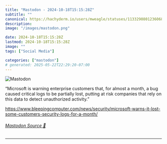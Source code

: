 ```yaml
---
title: "Mastodon - 2024-10-18T15:15:28Z"
subtitle: ""
canonical: https://hachyderm.io/users/mweagle/statuses/113329080123606864
description:
image: "/images/mastodon.png"

date: 2024-10-18T15:15:28Z
lastmod: 2024-10-18T15:15:28Z
image: ""
tags: ["Social Media"]

categories: ["mastodon"]
# generated: 2025-05-22T22:29:20-07:00
---
```

![Mastodon](/images/mastodon.png)

<p>“Microsoft is warning enterprise customers that, for almost a month, a bug caused critical logs to be partially lost, putting at risk companies that rely on this data to detect unauthorized activity.”</p><p><a href="https://www.bleepingcomputer.com/news/security/microsoft-warns-it-lost-some-customers-security-logs-for-a-month/" target="_blank" rel="nofollow noopener noreferrer" translate="no"><span class="invisible">https://www.</span><span class="ellipsis">bleepingcomputer.com/news/secu</span><span class="invisible">rity/microsoft-warns-it-lost-some-customers-security-logs-for-a-month/</span></a></p>


###### [Mastodon Source 🐘](https://hachyderm.io/@mweagle/113329080123606864)

___
